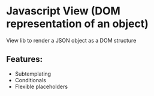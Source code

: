 # Javascript View (DOM representation of an object)

View lib to render a JSON object as a DOM structure

## Features:

- Subtemplating
- Conditionals
- Flexible placeholders